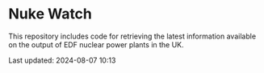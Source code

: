 # Nuke Watch

This repository includes code for retrieving the latest information available on the output of EDF nuclear power plants in the UK.

Last updated: 2024-08-07 10:13
